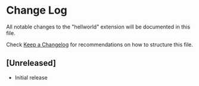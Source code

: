 # Change Log

All notable changes to the "hellworld" extension will be documented in this file.

Check [Keep a Changelog](http://keepachangelog.com/) for recommendations on how to structure this file.

## [Unreleased]

- Initial release